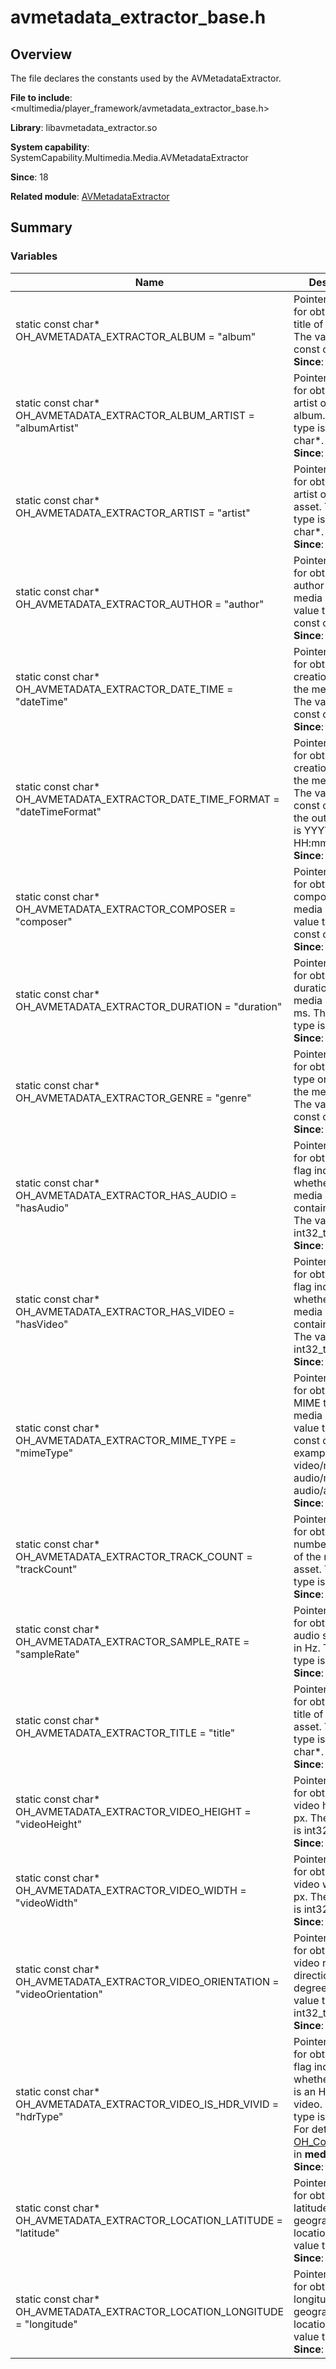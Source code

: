# avmetadata_extractor_base.h
<!--Kit: Media Kit-->
<!--Subsystem: Multimedia-->
<!--Owner: @wang-haizhou6-->
<!--Designer: @HmQQQ-->
<!--Tester: @xchaosioda-->
<!--Adviser: @zengyawen-->

## Overview

The file declares the constants used by the AVMetadataExtractor.

**File to include**: <multimedia/player_framework/avmetadata_extractor_base.h>

**Library**: libavmetadata_extractor.so

**System capability**: SystemCapability.Multimedia.Media.AVMetadataExtractor

**Since**: 18

**Related module**: [AVMetadataExtractor](capi-avmetadataextractor.md)

## Summary

### Variables

| Name| Description|
| -- | -- |
| static const char* OH_AVMETADATA_EXTRACTOR_ALBUM = "album" | Pointer to the key for obtaining the title of the album. The value type is const char*.<br>**Since**: 18|
| static const char* OH_AVMETADATA_EXTRACTOR_ALBUM_ARTIST = "albumArtist" | Pointer to the key for obtaining the artist of the album. The value type is const char*.<br>**Since**: 18|
| static const char* OH_AVMETADATA_EXTRACTOR_ARTIST = "artist" | Pointer to the key for obtaining the artist of the media asset. The value type is const char*.<br>**Since**: 18|
| static const char* OH_AVMETADATA_EXTRACTOR_AUTHOR = "author" | Pointer to the key for obtaining the author of the media asset. The value type is const char*.<br>**Since**: 18|
| static const char* OH_AVMETADATA_EXTRACTOR_DATE_TIME = "dateTime" | Pointer to the key for obtaining the creation time of the media asset. The value type is const char*.<br>**Since**: 18|
| static const char* OH_AVMETADATA_EXTRACTOR_DATE_TIME_FORMAT = "dateTimeFormat" | Pointer to the key for obtaining the creation time of the media asset. The value type is const char* and the output format is YYYY-MM-DD HH:mm:ss.<br>**Since**: 18|
| static const char* OH_AVMETADATA_EXTRACTOR_COMPOSER = "composer" | Pointer to the key for obtaining the composer of the media asset. The value type is const char*.<br>**Since**: 18|
| static const char* OH_AVMETADATA_EXTRACTOR_DURATION = "duration" | Pointer to the key for obtaining the duration of the media asset, in ms. The value type is int64_t.<br>**Since**: 18|
| static const char* OH_AVMETADATA_EXTRACTOR_GENRE = "genre" | Pointer to the key for obtaining the type or genre of the media asset. The value type is const char*.<br>**Since**: 18|
| static const char* OH_AVMETADATA_EXTRACTOR_HAS_AUDIO = "hasAudio" | Pointer to the key for obtaining the flag indicating whether the media asset contains audio. The value type is int32_t.<br>**Since**: 18|
| static const char* OH_AVMETADATA_EXTRACTOR_HAS_VIDEO = "hasVideo" | Pointer to the key for obtaining the flag indicating whether the media asset contains video. The value type is int32_t.<br>**Since**: 18|
| static const char* OH_AVMETADATA_EXTRACTOR_MIME_TYPE = "mimeType" | Pointer to the key for obtaining the MIME type of the media asset. The value type is const char*, for example, video/mp4, audio/mp4, and audio/amr wb.<br>**Since**: 18|
| static const char* OH_AVMETADATA_EXTRACTOR_TRACK_COUNT = "trackCount" | Pointer to the key for obtaining the number of tracks of the media asset. The value type is int32_t.<br>**Since**: 18|
| static const char* OH_AVMETADATA_EXTRACTOR_SAMPLE_RATE = "sampleRate" | Pointer to the key for obtaining the audio sample rate, in Hz. The value type is int32_t.<br>**Since**: 18|
| static const char* OH_AVMETADATA_EXTRACTOR_TITLE = "title" | Pointer to the key for obtaining the title of the media asset. The value type is const char*.<br>**Since**: 18|
| static const char* OH_AVMETADATA_EXTRACTOR_VIDEO_HEIGHT = "videoHeight" | Pointer to the key for obtaining the video height, in px. The value type is int32_t.<br>**Since**: 18|
| static const char* OH_AVMETADATA_EXTRACTOR_VIDEO_WIDTH = "videoWidth" | Pointer to the key for obtaining the video weight, in px. The value type is int32_t.<br>**Since**: 18|
| static const char* OH_AVMETADATA_EXTRACTOR_VIDEO_ORIENTATION = "videoOrientation" | Pointer to the key for obtaining the video rotation direction, in degrees (°). The value type is int32_t.<br>**Since**: 18|
| static const char* OH_AVMETADATA_EXTRACTOR_VIDEO_IS_HDR_VIVID = "hdrType" | Pointer to the key for obtaining the flag indicating whether the video is an HDR Vivid video. The value type is int32_t.<br>For details, see [OH_Core_HdrType](../apis-avcodec-kit/_core.md#oh_core_hdrtype-1) in **media_types.h**.<br>**Since**: 18|
| static const char* OH_AVMETADATA_EXTRACTOR_LOCATION_LATITUDE = "latitude" | Pointer to the key for obtaining the latitude in the geographical location. The value type is float.<br>**Since**: 18|
| static const char* OH_AVMETADATA_EXTRACTOR_LOCATION_LONGITUDE = "longitude" | Pointer to the key for obtaining the longitude in the geographical location. The value type is float.<br>**Since**: 18|
